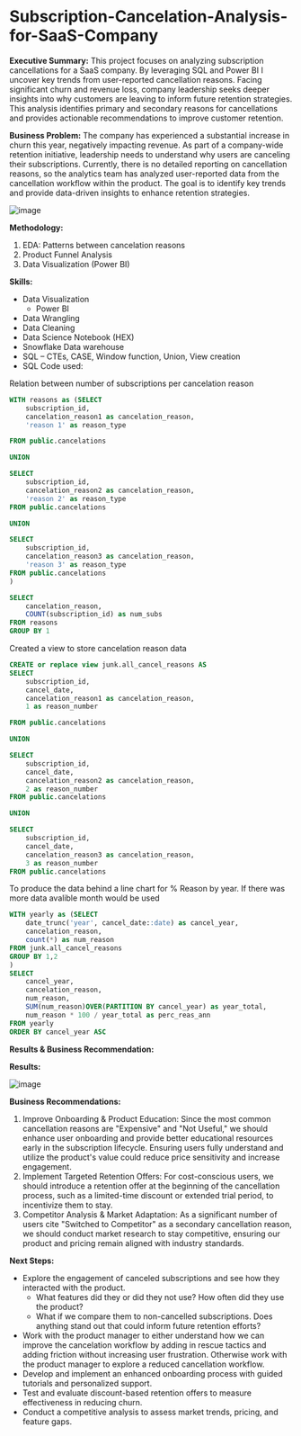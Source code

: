 # Subscription-Cancelation-Analysis-for-SaaS-Company

**Executive Summary:**
This project focuses on analyzing subscription cancellations for a SaaS company. By leveraging SQL and Power BI I uncover key trends from user-reported cancellation reasons. Facing significant churn and revenue loss, company leadership seeks deeper insights into why customers are leaving to inform future retention strategies. This analysis identifies primary and secondary reasons for cancellations and provides actionable recommendations to improve customer retention.

**Business Problem:**
The company has experienced a substantial increase in churn this year, negatively impacting revenue. As part of a company-wide retention initiative, leadership needs to understand why users are canceling their subscriptions. Currently, there is no detailed reporting on cancellation reasons, so the analytics team has analyzed user-reported data from the cancellation workflow within the product. The goal is to identify key trends and provide data-driven insights to enhance retention strategies.

![image](https://github.com/user-attachments/assets/3c2aae43-3ad4-40d0-8f80-eda5e9666de6)


**Methodology:**
1. EDA: Patterns between cancelation reasons
2. Product Funnel Analysis
3. Data Visualization (Power BI)


**Skills:**
* Data Visualization
    * Power BI
* Data Wrangling
* Data Cleaning
* Data Science Notebook (HEX)
* Snowflake Data warehouse
* SQL – CTEs, CASE, Window function, Union, View creation
* SQL Code used:

Relation between number of subscriptions per cancelation reason
```sql
WITH reasons as (SELECT
    subscription_id,
    cancelation_reason1 as cancelation_reason,
    'reason 1' as reason_type

FROM public.cancelations

UNION

SELECT
    subscription_id,
    cancelation_reason2 as cancelation_reason,
    'reason 2' as reason_type
FROM public.cancelations

UNION

SELECT
    subscription_id,
    cancelation_reason3 as cancelation_reason,
    'reason 3' as reason_type
FROM public.cancelations
)

SELECT
    cancelation_reason,
    COUNT(subscription_id) as num_subs
FROM reasons
GROUP BY 1
```


Created a view to store cancelation reason data
```sql
CREATE or replace view junk.all_cancel_reasons AS
SELECT
    subscription_id,
    cancel_date,
    cancelation_reason1 as cancelation_reason,
    1 as reason_number

FROM public.cancelations

UNION

SELECT
    subscription_id,
    cancel_date,
    cancelation_reason2 as cancelation_reason,
    2 as reason_number
FROM public.cancelations

UNION

SELECT
    subscription_id,
    cancel_date,
    cancelation_reason3 as cancelation_reason,
    3 as reason_number
FROM public.cancelations
```


To produce the data behind a line chart for % Reason by year. If there was more data avalible month would be used
```sql
WITH yearly as (SELECT
    date_trunc('year', cancel_date::date) as cancel_year,
    cancelation_reason,
    count(*) as num_reason
FROM junk.all_cancel_reasons
GROUP BY 1,2
)
SELECT
    cancel_year,
    cancelation_reason,
    num_reason,
    SUM(num_reason)OVER(PARTITION BY cancel_year) as year_total,
    num_reason * 100 / year_total as perc_reas_ann
FROM yearly
ORDER BY cancel_year ASC
```




**Results & Business Recommendation:**



**Results:**

![image](https://github.com/user-attachments/assets/f6096c42-64e8-47f2-b289-cc31530afcc2)



**Business Recommendations:**
1. Improve Onboarding & Product Education: Since the most common cancellation reasons are "Expensive" and "Not Useful," we should enhance user onboarding and provide better educational resources early in the subscription lifecycle. Ensuring users fully understand and utilize the product's value could reduce price sensitivity and increase engagement.
2. Implement Targeted Retention Offers: For cost-conscious users, we should introduce a retention offer at the beginning of the cancellation process, such as a limited-time discount or extended trial period, to incentivize them to stay.
3. Competitor Analysis & Market Adaptation: As a significant number of users cite "Switched to Competitor" as a secondary cancellation reason, we should conduct market research to stay competitive, ensuring our product and pricing remain aligned with industry standards.


**Next Steps:**
* Explore the engagement of canceled subscriptions and see how they interacted with the product. 
   * What features did they or did they not use? How often did they use the product? 
   * What if we compare them to non-cancelled subscriptions. Does anything stand out that could inform future retention efforts?
* Work with the product manager to either understand how we can improve the cancelation workflow by adding in rescue tactics and adding friction without increasing user frustration. Otherwise work with the product manager to explore a reduced cancellation workflow.
* Develop and implement an enhanced onboarding process with guided tutorials and personalized support.
* Test and evaluate discount-based retention offers to measure effectiveness in reducing churn.
* Conduct a competitive analysis to assess market trends, pricing, and feature gaps.
